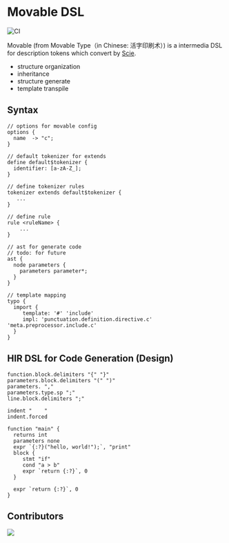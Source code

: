 # Movable DSL

![CI](https://github.com/charj-lang/movable/workflows/CI/badge.svg)

Movable (from Movable Type（in Chinese: 活字印刷术）) is a intermedia DSL for description tokens which convert by [Scie](github.com/phodal/scie/).

 - structure organization
 - inheritance
 - structure generate
 - template transpile

## Syntax

```
// options for movable config
options {
  name  -> "c";
}

// default tokenizer for extends
define default$tokenizer {
  identifier: [a-zA-Z_];
}

// define tokenizer rules
tokenizer extends default$tokenizer {
   ...
}

// define rule
rule <ruleName> {
    ...
}

// ast for generate code
// todo: for future
ast {
  node parameters {
    parameters parameter*;
  }
}

// template mapping
typo {
  import {
     template: '#' 'include'
     impl: 'punctuation.definition.directive.c' 'meta.preprocessor.include.c'
  }
}
```

## HIR DSL for Code Generation (Design)

```
function.block.delimiters "{" "}"
parameters.block.delimiters "(" ")"
parameters. ","
parameters.type.sp ";"
line.block.delimiters ";"

indent "    "
indent.forced

function "main" {
  returns int
  parameters none
  expr `{:?}("hello, world!");`, "print"
  block {
     stmt "if"
     cond "a > b"
     expr `return {:?}`, 0
  }

  expr `return {:?}`, 0
}
```

## Contributors

<a href="https://github.com/charj-lang/movable/graphs/contributors">
  <img src="https://contributors-img.web.app/image?repo=charj-lang/movable" />
</a>

